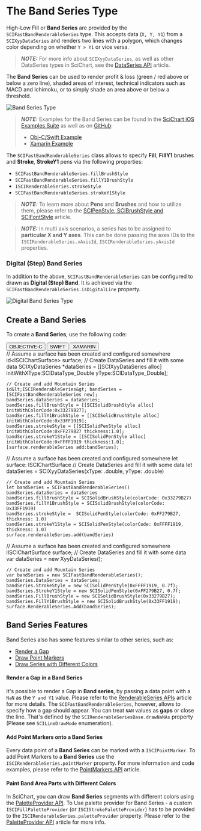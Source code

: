 # The Band Series Type
High-Low Fill or **Band Series** are provided by the `SCIFastBandRenderableSeries` type. This accepts data (`X, Y, Y1`) from a `SCIXyyDataSeries` and renders two lines with a polygon, which changes color depending on whether `Y > Y1` or vice versa.

> **_NOTE:_** For more info about `SCIXyyDataSeries`, as well as other DataSeries types in SciChart, see the [DataSeries API](dataseries-apis.html) article.

The **Band Series** can be used to render profit & loss (green / red above or below a zero line), shaded areas of interest, technical indicators such as MACD and Ichimoku, or to simply shade an area above or below a threshold.

![Band Series Type](img/chart-types-2d/band-chart-example.png)

> **_NOTE:_** Examples for the Band Series can be found in the [SciChart iOS Examples Suite](https://www.scichart.com/examples/ios-chart/) as well as on [GitHub](https://github.com/ABTSoftware/SciChart.iOS.Examples):
> 
> - [Obj-C/Swift Example](https://www.scichart.com/example/ios-band-series-chart-demo/)
> - [Xamarin Example](https://www.scichart.com/example/xamarin-chart-band-chart-example/)

The `SCIFastBandRenderableSeries` class allows to specify **Fill**, **FillY1** brushes and **Stroke**, **StrokeY1** pens via the following properties:
- `SCIFastBandRenderableSeries.fillBrushStyle`
- `SCIFastBandRenderableSeries.fillY1BrushStyle`
- `ISCIRenderableSeries.strokeStyle`
- `SCIFastBandRenderableSeries.strokeY1Style`

> **_NOTE:_** To learn more about **Pens** and **Brushes** and how to utilize them, please refer to the [SCIPenStyle, SCIBrushStyle and SCIFontStyle](scipenstyle-scibrushstyle-and-scifontstyle.html) article.

> **_NOTE:_** In multi axis scenarios, a series has to be assigned to **particular X and Y axes**. This can be done passing the axes IDs to the `ISCIRenderableSeries.xAxisId`, `ISCIRenderableSeries.yAxisId` properties.

### Digital (Step) Band Series
In addition to the above, `SCIFastBandRenderableSeries` can be configured to drawn as **Digital (Step) Band**. It is achieved via the 
`SCIFastBandRenderableSeries.isDigitalLine` property.

![Digital Band Series Type](img/chart-types-2d/digital-band-chart-example.png)

## Create a Band Series
To create a **Band Series**, use the following code:

<div class="code-snippet-tabs">
  <button class="code-snippet-tab" onclick="showCodeFor(event, 'objectivec')">OBJECTIVE-C</button>
  <button class="code-snippet-tab" onclick="showCodeFor(event, 'swift')">SWIFT</button>
  <button class="code-snippet-tab" onclick="showCodeFor(event, 'cs')">XAMARIN</button>
</div>
<div class="code-snippet" id="objectivec">
    // Assume a surface has been created and configured somewhere
    id&lt;ISCIChartSurface&gt; surface;
    // Create DataSeries and fill it with some data
    SCIXyDataSeries *dataSeries = [[SCIXyyDataSeries alloc] initWithXType:SCIDataType_Double yType:SCIDataType_Double];

    // Create and add Mountain Series
    id&lt;ISCIRenderableSeries&gt; bandSeries = [SCIFastBandRenderableSeries new];
    bandSeries.dataSeries = dataSeries;
    bandSeries.fillBrushStyle = [[SCISolidBrushStyle alloc] initWithColorCode:0x33279B27];
    bandSeries.fillY1BrushStyle = [[SCISolidBrushStyle alloc] initWithColorCode:0x33FF1919];
    bandSeries.strokeStyle = [[SCISolidPenStyle alloc] initWithColorCode:0xFF279B27 thickness:1.0];
    bandSeries.strokeY1Style = [[SCISolidPenStyle alloc] initWithColorCode:0xFFFF1919 thickness:1.0];
    [surface.renderableSeries add:bandSeries];
</div>
<div class="code-snippet" id="swift">
    // Assume a surface has been created and configured somewhere
    let surface: ISCIChartSurface
    // Create DataSeries and fill it with some data
    let dataSeries = SCIXyyDataSeries(xType: .double, yType: .double)

    // Create and add Mountain Series
    let bandSeries = SCIFastBandRenderableSeries()
    bandSeries.dataSeries = dataSeries
    bandSeries.fillBrushStyle = SCISolidBrushStyle(colorCode: 0x33279B27)
    bandSeries.fillY1BrushStyle = SCISolidBrushStyle(colorCode: 0x33FF1919)
    bandSeries.strokeStyle =  SCISolidPenStyle(colorCode: 0xFF279B27, thickness: 1.0)
    bandSeries.strokeY1Style = SCISolidPenStyle(colorCode: 0xFFFF1919, thickness: 1.0)
    surface.renderableSeries.add(bandSeries)
</div>
<div class="code-snippet" id="cs">
    // Assume a surface has been created and configured somewhere
    IISCIChartSurface surface;
    // Create DataSeries and fill it with some data
    var dataSeries = new XyyDataSeries<double, double>();
    
    // Create and add Mountain Series
    var bandSeries = new SCIFastBandRenderableSeries();
    bandSeries.DataSeries = dataSeries;
    bandSeries.StrokeStyle = new SCISolidPenStyle(0xFFFF1919, 0.7f);
    bandSeries.StrokeY1Style = new SCISolidPenStyle(0xFF279B27, 0.7f;
    bandSeries.FillBrushStyle = new SCISolidBrushStyle(0x33279B27);
    bandSeries.FillY1BrushStyle = new SCISolidBrushStyle(0x33FF1919);
    surface.RenderableSeries.Add(bandSeries);
</div>

## Band Series Features
Band Series also has some features similar to other series, such as:
- [Render a Gap](#render-a-gap-in-a-band-series)
- [Draw Point Markers](#add-point-markers-onto-a-band-series)
- [Draw Series with Different Colors](#paint-band-area-parts-with-different-colors)

#### Render a Gap in a Band Series
It's possible to render a Gap in **Band series**, by passing a data point with a `NaN` as the `Y and Y1` value. Please refer to the [RenderableSeries APIs](renderableseries-apis.html#adding-a-gap-onto-a-renderableseries) article for more details. The `SCIFastBandRenderableSeries`, however, allows to specify how a gap should appear. You can treat `NAN` values as **gaps** or close the line. That's defined by the `SCIRenderableSeriesBase.drawNaNAs` property (Please see `SCILineDrawMode` enumeration).

#### Add Point Markers onto a Band Series
Every data point of a **Band Series** can be marked with a `ISCIPointMarker`. To add Point Markers to a **Band Series** use the `ISCIRenderableSeries.pointMarker` property. For more information and code examples, please refer to the [PointMarkers API](pointmarker-api.html) article.

#### Paint Band Area Parts with Different Colors
In SciChart, you can draw **Band Series** segments with different colors using the [PaletteProvider API](paletteprovider-api.html). 
To Use palette provider for Band Series - a custom `ISCIFillPaletteProvider` (or `ISCIStrokePaletteProvider`) has to be provided to the `ISCIRenderableSeries.paletteProvider` property. Please refer to the [PaletteProvider API](paletteprovider-api.html) article for more info.
